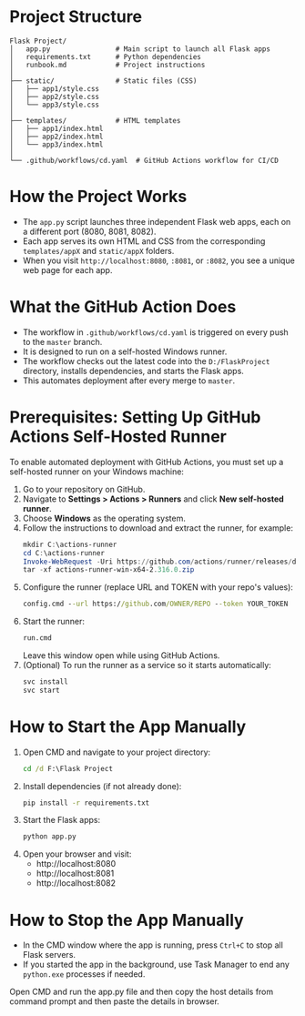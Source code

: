 # Project Structure

```
Flask Project/
│   app.py                # Main script to launch all Flask apps
│   requirements.txt      # Python dependencies
│   runbook.md            # Project instructions
│
├── static/               # Static files (CSS)
│   ├── app1/style.css
│   ├── app2/style.css
│   └── app3/style.css
│
├── templates/            # HTML templates
│   ├── app1/index.html
│   ├── app2/index.html
│   └── app3/index.html
│
└── .github/workflows/cd.yaml  # GitHub Actions workflow for CI/CD
```

# How the Project Works
- The `app.py` script launches three independent Flask web apps, each on a different port (8080, 8081, 8082).
- Each app serves its own HTML and CSS from the corresponding `templates/appX` and `static/appX` folders.
- When you visit `http://localhost:8080`, `:8081`, or `:8082`, you see a unique web page for each app.

# What the GitHub Action Does
- The workflow in `.github/workflows/cd.yaml` is triggered on every push to the `master` branch.
- It is designed to run on a self-hosted Windows runner.
- The workflow checks out the latest code into the `D:/FlaskProject` directory, installs dependencies, and starts the Flask apps.
- This automates deployment after every merge to `master`.

# Prerequisites: Setting Up GitHub Actions Self-Hosted Runner

To enable automated deployment with GitHub Actions, you must set up a self-hosted runner on your Windows machine:

1. Go to your repository on GitHub.
2. Navigate to **Settings > Actions > Runners** and click **New self-hosted runner**.
3. Choose **Windows** as the operating system.
4. Follow the instructions to download and extract the runner, for example:
   ```powershell
   mkdir C:\actions-runner
   cd C:\actions-runner
   Invoke-WebRequest -Uri https://github.com/actions/runner/releases/download/v2.316.0/actions-runner-win-x64-2.316.0.zip -OutFile actions-runner-win-x64-2.316.0.zip
   tar -xf actions-runner-win-x64-2.316.0.zip
   ```
5. Configure the runner (replace URL and TOKEN with your repo's values):
   ```cmd
   config.cmd --url https://github.com/OWNER/REPO --token YOUR_TOKEN
   ```
6. Start the runner:
   ```cmd
   run.cmd
   ```
   Leave this window open while using GitHub Actions.
7. (Optional) To run the runner as a service so it starts automatically:
   ```cmd
   svc install
   svc start
   ```

# How to Start the App Manually
1. Open CMD and navigate to your project directory:
   ```cmd
   cd /d F:\Flask Project
   ```
2. Install dependencies (if not already done):
   ```cmd
   pip install -r requirements.txt
   ```
3. Start the Flask apps:
   ```cmd
   python app.py
   ```
4. Open your browser and visit:
   - http://localhost:8080
   - http://localhost:8081
   - http://localhost:8082

# How to Stop the App Manually
- In the CMD window where the app is running, press `Ctrl+C` to stop all Flask servers.
- If you started the app in the background, use Task Manager to end any `python.exe` processes if needed.

Open CMD and run the app.py file and then copy the host details from command prompt and then paste the details in browser.
